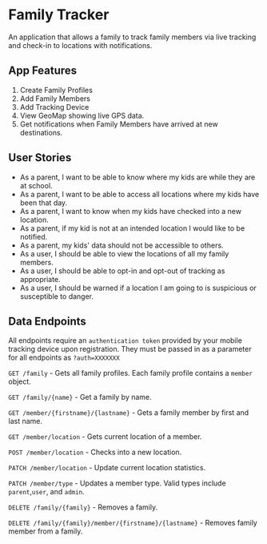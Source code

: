 # Family Tracker
An application that allows a family to track family members via live tracking and check-in to locations with notifications.

## App Features
1) Create Family Profiles
2) Add Family Members
3) Add Tracking Device
4) View GeoMap showing live GPS data.
5) Get notifications when Family Members have arrived at new destinations.

## User Stories
- As a parent, I want to be able to know where my kids are while they are at school.
- As a parent, I want to be able to access all locations where my kids have been that day.
- As a parent, I want to know when my kids have checked into a new location.
- As a parent, if my kid is not at an intended location I would like to be notified.
- As a parent, my kids' data should not be accessible to others.
- As a user, I should be able to view the locations of all my family members.
- As a user, I should be able to opt-in and opt-out of tracking as appropriate.
- As a user, I should be warned if a location I am going to is suspicious or susceptible to danger.

## Data Endpoints
All endpoints require an `authentication token` provided by your mobile tracking device upon registration. They must be passed in as a parameter for all endpoints as `?auth=XXXXXXX`

`GET /family` - Gets all family profiles. Each family profile contains a `member` object. 

`GET /family/{name}` - Get a family by name.

`GET /member/{firstname}/{lastname}` - Gets a family member by first and last name.

`GET /member/location` - Gets current location of a member.

`POST /member/location` - Checks into a new location.

`PATCH /member/location` - Update current location statistics.

`PATCH /member/type` - Updates a member type. Valid types include `parent`,`user`, and `admin`.

`DELETE /family/{family}` - Removes a family.

`DELETE /family/{family}/member/{firstname}/{lastname}` - Removes family member from a family.
